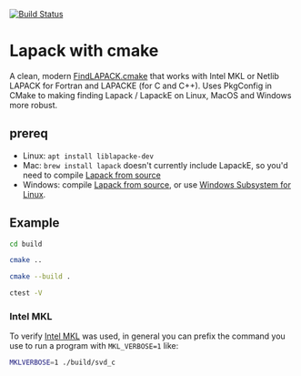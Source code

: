 [![Build Status](https://travis-ci.com/scivision/lapack-cmake.svg?branch=master)](https://travis-ci.com/scivision/lapack-cmake)

# Lapack with cmake

A clean, modern
[FindLAPACK.cmake](./cmake/Modules/FindLAPACK.cmake)
that works with Intel MKL or Netlib LAPACK for Fortran and LAPACKE (for C and C++).
Uses PkgConfig in CMake to making finding Lapack / LapackE on Linux, MacOS and Windows more robust.

## prereq

* Linux: `apt install liblapacke-dev`
* Mac: `brew install lapack` doesn't currently include LapackE, so you'd need to compile [Lapack from source](https://github.com/Reference-LAPACK/lapack)
* Windows: compile [Lapack from source](https://github.com/Reference-LAPACK/lapack), or use [Windows Subsystem for Linux](https://docs.microsoft.com/en-us/windows/wsl/install-win10).


## Example

```sh
cd build

cmake ..

cmake --build .

ctest -V
```


### Intel MKL

To verify
[Intel MKL](https://software.intel.com/en-us/mkl)
was used, in general you can prefix the command you use to run a program with `MKL_VERBOSE=1` like:

```sh
MKLVERBOSE=1 ./build/svd_c
```

